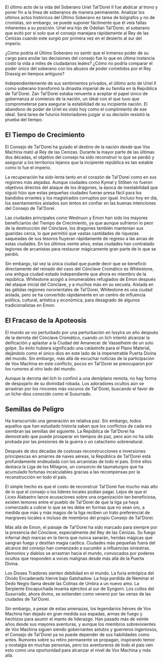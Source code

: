 El último acto de la vida del Soberano Uriel Tal'Dorei II fue abdicar al trono y poner fin a la línea de soberanos de manera permanente. Analizar los últimos actos históricos del Último Soberano es tarea de biógrafos y no de cronistas, sin embargo, se puede suponer fácilmente que él veía fallas inherentes a su posición. Uriel era hijo de Odellan Tal'Dorei, el soberano que evitó por sí solo que el consejo manejara rápidamente al Rey de las Cenizas cuando este surgió por primera vez en el desierto al sur del imperio.

¿Cómo podría el Último Soberano no sentir que el inmenso poder de su cargo para anular las decisiones del consejo fue lo que en última instancia costó la vida a miles de ciudadanos leales? ¿Cómo no podría comparar el poder único del soberano con los abusos de poder cometidos por el Rey Drassig en tiempos antiguos?

Independientemente de sus sentimientos privados, el último acto de Uriel II como soberano transformó la dinastía imperial de su familia en la República de Tal'Dorei. Zan Tal'Dorei estaba renuente a aceptar el papel único de gobernanza al comienzo de la nación, un ideal con el que tuvo que comprometerse para asegurar la estabilidad de su incipiente nación. El abandono de poder de Uriel es visto hoy como el cumplimiento de ese ideal. Será tarea de futuros historiadores juzgar si su decisión resistió la prueba del tiempo.

## El Tiempo de Crecimiento

El Consejo de Tal'Dorei ha guiado el destino de la nación desde que Vox Machina mató al Rey de las Cenizas. Durante la mayor parte de las últimas dos décadas, el objetivo del consejo ha sido reconstruir lo que se perdió y asegurar a los territorios lejanos que la incipiente república es tan estable como lo fue el imperio.

La recuperación ha sido lenta tanto en el corazón de Tal'Dorei como en sus regiones más alejadas. Aunque ciudades como Kymal y Stilben no fueron objetivos directos del ataque de los dragones, la época de inestabilidad que siguió hizo que estas pequeñas ciudades fueran presa fácil para los bandidos errantes y los magistrados corruptos por igual. Incluso hoy en día, los asentamientos aislados son lentos en confiar en las buenas intenciones del Consejo de Tal'Dorei.

Las ciudades principales como Westruun y Emon han sido los mayores beneficiarios del Tiempo de Crecimiento, ya que aunque sufrieron lo peor de la destrucción del Cónclave, los dragones también mantenían sus guaridas cerca, lo que permitió que vastas cantidades de riquezas saqueadas de sus tesoros fluyeran rápidamente de regreso a las arcas de estas ciudades. En los últimos veinte años, estas ciudades han contratado legiones de arcanistas para restaurar mágicamente gran parte de lo que se perdió.

Sin embargo, tal vez la única ciudad que puede decir que se benefició directamente del reinado del caos del Cónclave Cromático es Whitestone, una antigua ciudad-estado independiente que ahora es miembro de la república. Whitestone acogió a innumerables refugiados de Emon después del ataque inicial del Cónclave, y a muchos más en su secuela. Aislada en las gélidas regiones nororientales de Tal'Dorei, Whitestone es una ciudad aislada, pero se ha convertido rápidamente en un centro de influencia política, cultural, artística y económica, para desagrado de algunos tradicionalistas en Emon.

## El Fracaso de la Apoteosis

El mundo se vio perturbado por una perturbación en Issylra un año después de la derrota del Cónclave Cromático, cuando un lich intentó alcanzar la deificación y aplastar a la Ciudad del Amanecer de Vasselheim de un solo golpe. Su éxito hubiera significado una catástrofe para el Plano Material, dejándolo como el único dios en este lado de la impenetrable Puerta Divina del mundo. Sin embargo, más allá de escuchar noticias de la participación de Vox Machina en este conflicto, pocos en Tal'Dorei se preocuparon por los rumores al otro lado del mundo.

Aunque la derrota del lich lo confinó a una demiplano remota, no hay forma de despojarlo de su divinidad robada. Los adoradores ocultos aún se arrastran por los rincones más oscuros de Tal'Dorei, buscando el favor de un liche-dios conocido como el Susurrado.

## Semillas de Peligro

Ha transcurrido una generación en relativa paz. Sin embargo, todos aquellos que han estudiado historia saben que los conflictos de cada era siembran las semillas del siguiente. La República de Tal'Dorei ha demostrado que puede prosperar en tiempos de paz, pero aún no ha sido probada por las presiones de la guerra o un cataclismo sobrenatural.

Después de dos décadas de costosas reconstrucciones e inversiones principescas en amarres de naves aéreas, la República de Tal'Dorei está profundamente endeudada con los arcanistas de todo el país. Entre ellos destaca la Liga de los Milagros, un consorcio de taumaturgos que ha acumulado fortunas incalculables gracias a las recompensas por la reconstrucción en todo el país.

El simple hecho es que el costo de reconstruir Tal'Dorei fue mucho más alto de lo que el consejo o los líderes locales podían pagar. Lejos de que el Liceo Alabastro lance acusaciones sobre una organización tan beneficiosa, existen temores entre el pueblo de Tal'Dorei de que la liga ya haya comenzado a cobrar lo que se les debe en formas que no sean oro, a medida que más y más magos de la liga reciben un trato preferencial de margraves locales e incluso de miembros del propio Consejo de Tal'Dorei.

Más allá de Emon, el paisaje de Tal'Dorei ha sido marcado para siempre por la presencia del Cónclave, especialmente del Rey de las Cenizas. Su fuego infernal dejó marcas en la tierra que nunca sanarán, heridas mágicas que sangran fuego y destilan magia caótica. Ciudades más pequeñas fuera del alcance del consejo han comenzado a sucumbir a influencias siniestras. Demonios y diablos se arrastran hacia el mundo, convocados por poderes ocultos que responden a voces malignas desde más allá de la Puerta Divina.

Los Dioses Traidores sienten debilidad en el mundo. La furia entrópica del Olvido Encadenado hierve bajo Gatshadow. La hoja perdida de Neminar el Dedo Negro llama desde las Colinas de Umbra a un nuevo amo. La Serpiente Encapuchada levanta ejércitos al sur de Syngorn. Los cultos del Susurrado, ahora divino, se extienden como veneno por las venas de las ciudades de Tal'Dorei.

Sin embargo, a pesar de estas amenazas, los legendarios héroes de Vox Machina han dejado en gran medida sus espadas, armas de fuego y hechizos para asumir el manto de liderazgo. Han pasado más de veinte años desde sus mayores aventuras, y aunque los miembros sobrevivientes de Vox Machina siguen siendo gobernantes astutos y guerreros ingeniosos, el Consejo de Tal'Dorei ya no puede depender de sus habilidades como antes. Rumores sobre su retiro permanente se propagan, inspirando temor y nostalgia en muchas personas, pero los aventureros de todo el país ven esto como una oportunidad para alcanzar el nivel de Vox Machina y más allá.